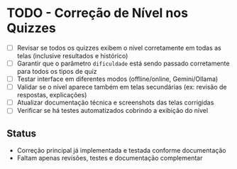 # TODO - Correção de Nível nos Quizzes

- [ ] Revisar se todos os quizzes exibem o nível corretamente em todas as telas (inclusive resultados e histórico)
- [ ] Garantir que o parâmetro `dificuldade` está sendo passado corretamente para todos os tipos de quiz
- [ ] Testar interface em diferentes modos (offline/online, Gemini/Ollama)
- [ ] Validar se o nível aparece também em telas secundárias (ex: revisão de respostas, explicações)
- [ ] Atualizar documentação técnica e screenshots das telas corrigidas
- [ ] Verificar se há testes automatizados cobrindo a exibição do nível

## Status
- Correção principal já implementada e testada conforme documentação
- Faltam apenas revisões, testes e documentação complementar
